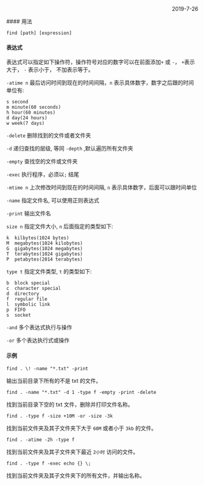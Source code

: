 
<p align="right">2019-7-26</p>
#### 用法 

```
find [path] [expression]
```



#### 表达式

表达式可以指定如下操作符，操作符号对应的数字可以在前面添加`+` 或 `-`， `+`表示大于， `-` 表示小于， 不加表示等于。



`-atime n` 最后访问时间到现在的时间间隔，`n` 表示具体数字，数字之后跟的时间单位有:

	s second
	m minute(60 seconds)
	h hour(60 minutes)
	d day(24 hours)
	w week(7 days)

`-delete` 删除找到的文件或者文件夹

`-d` 递归查找的层级, 等同 `-depth` ,默认遍历所有文件夹

`-empty` 查找空的文件或文件夹

`-exec` 执行程序，必须以`;` 结尾

`-mtime n` 上次修改时间到现在的时间间隔,  `n` 表示具体数字，后面可以跟时间单位

`-name` 指定文件名, 可以使用正则表达式

`-print` 输出文件名

`size n` 指定文件大小, `n` 后面指定的类型如下:

	k  kilbytes(1024 bytes)
	M  megabytes(1024 kilobytes)
	G  gigabytes(1024 megabytes)
	T  terabytes(1024 gigabytes)
	P  petabytes(2014 terabytes)

`type t` 指定文件类型, `t` 的类型如下:

	b  block special
	c  character special
	d  directory
	f  regular file
	l  symbolic link
	p  FIFO
	s  socket

`-and` 多个表达式执行与操作

`-or` 多个表达执行式或操作




#### 示例

```shell
find . \! -name "*.txt" -print
```

输出当前目录下所有的不是 txt 的文件。



```shell
find . -name "*.txt" -d 1 -type f -empty -print -delete
```

找到当前目录下空的 txt 文件，删除并打印文件名称。



```shell
find . -type f -size +10M -or -size -3k
```

找到当前文件夹及其子文件夹下大于 `60M` 或者小于 `3kb` 的文件。




```shell
find . -atime -2h -type f
```

找到当前文件夹及其子文件夹下最近 `2小时` 访问的文件。



```shell
find . -type f -exec echo {} \;
```

找到当前文件夹及其子文件夹下的所有文件，并输出名称。